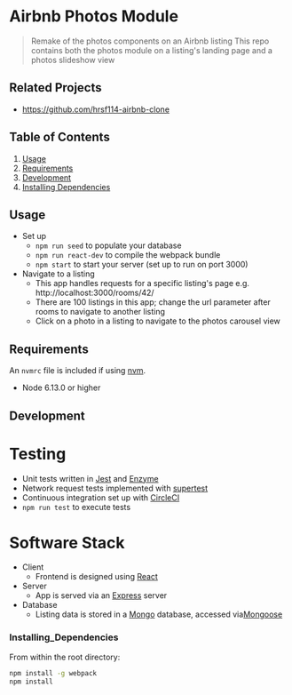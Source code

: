 # Airbnb Photos Module

> Remake of the photos components on an Airbnb listing
> This repo contains both the photos module on a listing's landing page and a photos slideshow view

## Related Projects

  - https://github.com/hrsf114-airbnb-clone

## Table of Contents

1. [Usage](#Usage)
1. [Requirements](#Requirements)
1. [Development](#Development)
1. [Installing Dependencies](#Installing_Dependencies)

## Usage

- Set up
  - `npm run seed` to populate your database
  - `npm run react-dev` to compile the webpack bundle
  - `npm start` to start your server (set up to run on port 3000)
- Navigate to a listing
  - This app handles requests for a specific listing's page e.g. http://localhost:3000/rooms/42/
  - There are 100 listings in this app; change the url parameter after rooms to navigate to another listing
  - Click on a photo in a listing to navigate to the photos carousel view

## Requirements

An `nvmrc` file is included if using [nvm](https://github.com/creationix/nvm).

- Node 6.13.0 or higher

## Development
# Testing
- Unit tests written in [Jest](https://jestjs.io/) and [Enzyme](https://airbnb.io/enzyme/)
- Network request tests implemented with [supertest](https://www.npmjs.com/package/supertest)
- Continuous integration set up with [CircleCI](https://circleci.com/)
- `npm run test` to execute tests

# Software Stack
- Client
  - Frontend is designed using [React](https://reactjs.org/)
- Server
  - App is served via an [Express](https://expressjs.com/) server
- Database
  - Listing data is stored in a [Mongo](https://www.mongodb.com/) database, accessed via[Mongoose](https://mongoosejs.com/)

### Installing_Dependencies

From within the root directory:

```sh
npm install -g webpack
npm install
```


